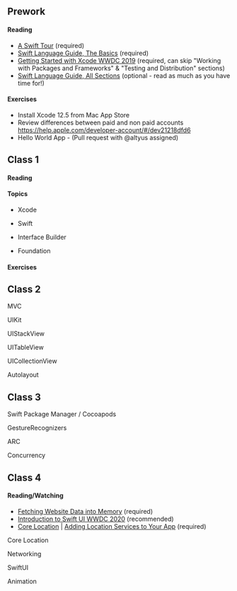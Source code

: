 ## Prework

#### Reading

* [A Swift Tour](https://docs.swift.org/swift-book/GuidedTour/GuidedTour.html) (required)
* [Swift Language Guide, The Basics](https://docs.swift.org/swift-book/LanguageGuide/TheBasics.html) (required)
* [Getting Started with Xcode WWDC 2019](https://developer.apple.com/videos/play/wwdc2019/404/) (required, can skip "Working with Packages and Frameworks" & "Testing and Distribution" sections)
* [Swift Language Guide, All Sections](https://docs.swift.org/swift-book/LanguageGuide/BasicOperators.html) (optional - read as much as you have time for!)

#### Exercises

* Install Xcode 12.5 from Mac App Store
* Review differences between paid and non paid accounts https://help.apple.com/developer-account/#/dev21218dfd6
* Hello World App - (Pull request with @altyus assigned)

## Class 1

#### Reading

#### Topics

* Xcode

* Swift

* Interface Builder

* Foundation


#### Exercises

## Class 2

MVC

UIKit

UIStackView

UITableView

UICollectionView

Autolayout

## Class 3

Swift Package Manager / Cocoapods

GestureRecognizers

ARC

Concurrency

## Class 4

#### Reading/Watching

* [Fetching Website Data into Memory](https://developer.apple.com/documentation/foundation/url_loading_system/fetching_website_data_into_memory) (required)
* [Introduction to Swift UI WWDC 2020](https://developer.apple.com/videos/play/wwdc2020/10119/) (recommended)
* [Core Location](https://developer.apple.com/documentation/corelocation) | [Adding Location Services to Your App](https://developer.apple.com/documentation/corelocation/adding_location_services_to_your_app) (required)

Core Location

Networking

SwiftUI

Animation